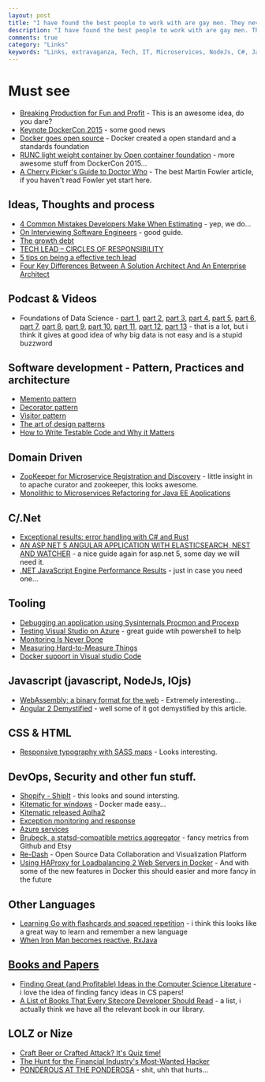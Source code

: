 ```yaml
---
layout: post
title: "I have found the best people to work with are gay men. They never have to &#8216;run it past their wives.&#8217;"
description: "I have found the best people to work with are gay men. They never have to &#8216;run it past their wives.&#8217;"
comments: true
category: "Links"
keywords: "Links, extravaganza, Tech, IT, Microservices, NodeJs, C#, Javascript, Solution architecture"
---
```

#  Must see #
  * [Breaking Production for Fun and Profit](http://www.daniellesucher.com/presentations/gamedays/#/) - This is an awesome idea, do you dare?
  * [Keynote DockerCon 2015](http://www.ustream.tv/recorded/64499822) - some good news
  * [Docker goes open source](http://opencontainers.org/) - Docker created a open standard and a standards foundation
  * [RUNC light weight container by Open container foundation](https://blog.docker.com/2015/06/runc/) - more awesome stuff from DockerCon 2015...
  * [A Cherry Picker's Guide to Doctor Who](http://martinfowler.com/articles/doctor-who.html) - The best Martin Fowler article, if you haven't read Fowler yet start here.
 
##  Ideas, Thoughts and process ##
  * [4 Common Mistakes Developers Make When Estimating](http://java.dzone.com/articles/4-common-mistakes-developers) - yep, we do...
  * [On Interviewing Software Engineers](http://www.zdfs.com/code/2015/on-interviewing-software-engineers) - good guide.
  * [The growth debt](http://blogs.quovantis.com/growth-debt/)
  * [TECH LEAD – CIRCLES OF RESPONSIBILITY](https://www.thekua.com/atwork/2015/06/tech-lead-circles-of-responsibility/)
  * [5 tips on being a effective tech lead](http://www.thoughtworks.com/insights/blog/5-tips-being-effective-tech-lead)
  * [Four Key Differences Between A Solution Architect And An Enterprise Architect](http://www.wintellect.com/devcenter/paulballard/four-key-differences-between-a-solution-architect-and-an-enterprise-architect)

##  Podcast & Videos ##
  * Foundations of Data Science - [part 1](http://research.microsoft.com/apps/video/default.aspx?id=249243&l=i), [part 2](http://research.microsoft.com/apps/video/default.aspx?id=249242&l=i), [part 3](http://research.microsoft.com/apps/video/default.aspx?id=249240&l=i), [part 4](http://research.microsoft.com/apps/video/default.aspx?id=249238&l=i), [part 5](http://research.microsoft.com/apps/video/default.aspx?id=249235&l=i), [part 6](http://research.microsoft.com/apps/video/default.aspx?id=249233&l=i), [part 7](http://research.microsoft.com/apps/video/default.aspx?id=249231&l=i), [part 8](http://research.microsoft.com/apps/video/default.aspx?id=249230&l=i), [part 9](http://research.microsoft.com/apps/video/default.aspx?id=249227&l=i), [part 10](http://research.microsoft.com/apps/video/default.aspx?id=249225&l=i), [part 11](http://research.microsoft.com/apps/video/default.aspx?id=249219&l=i), [part 12](http://research.microsoft.com/apps/video/default.aspx?id=249216&l=i), [part 13](http://research.microsoft.com/apps/video/default.aspx?id=249213&l=i) - that is a lot, but i think it gives at good idea of why big data is not easy and is a stupid buzzword

##  Software development - Pattern, Practices and architecture ##
  * [Memento pattern](http://www.c-sharpcorner.com/UploadFile/20c06b/design-patterns-memento/)
  * [Decorator pattern](http://www.c-sharpcorner.com/UploadFile/20c06b/design-patterns-decorator/)
  * [Visitor pattern](http://www.c-sharpcorner.com/UploadFile/20c06b/design-patterns-visitor/)
  * [The art of design patterns](http://radar.oreilly.com/2015/06/the-art-of-design-patterns.html)
  * [How to Write Testable Code and Why it Matters](http://www.toptal.com/qa/how-to-write-testable-code-and-why-it-matters)

##  Domain Driven ##
  * [ZooKeeper for Microservice Registration and Discovery](http://www.javacodegeeks.com/2015/06/zookeeper-for-microservice-registration-and-discovery.html) - little insight in to apache curator and zookeeper, this looks awesome.
  * [Monolithic to Microservices Refactoring for Java EE Applications](http://blog.arungupta.me/monolithic-microservices-refactoring-javaee-applications/)

##  C/.Net ##
  * [Exceptional results: error handling with C# and Rust](https://ruudvanasseldonk.com/2015/06/17/exceptional-results-error-handling-in-csharp-and-rust)
  * [AN ASP.NET 5 ANGULAR APPLICATION WITH ELASTICSEARCH, NEST AND WATCHER](https://damienbod.wordpress.com/2015/06/21/an-asp-net-5-angular-application-with-elasticsearch-nest-and-watcher/) - a nice guide again for asp.net 5, some day we will need it.
  * [.NET JavaScript Engine Performance Results](http://rushfrisby.com/net-javascript-engine-performance-results/) - just in case you need one...

##  Tooling  ##
  * [Debugging an application using Sysinternals Procmon and Procexp](https://www.youtube.com/watch?feature=youtu.be&v=pjKNx41Ubxw&a=&app=desktop)
  * [Testing Visual Studio on Azure](https://alexandrebrisebois.wordpress.com/2015/06/18/creating-a-visual-studio-enterprise-2015-rc-virtual-machine-with-arm/) - great guide wtih powershell to help
  * [Monitoring Is Never Done](http://www.slideshare.net/melaniemj/monitoring-is-never-done)
  * [Measuring Hard-to-Measure Things](https://speakerdeck.com/chrissiebrodigan/measuring-hard-to-measure-things)
  * [Docker support in Visual studio Code](http://blogs.msdn.com/b/vscode/archive/2015/06/23/visual-studio-code-and-docker.aspx)

##  Javascript (javascript, NodeJs, IOjs) ##
  * [WebAssembly: a binary format for the web](http://www.2ality.com/2015/06/web-assembly.html) - Extremely interesting...
  * [Angular 2 Demystified](http://blog.goyello.com/2015/06/23/angular-2/) - well some of it got demystified by this article.

##  CSS & HTML ##
  * [Responsive typography with SASS maps](http://www.smashingmagazine.com/2015/06/17/responsive-typography-with-sass-maps/) - Looks interesting.

##  DevOps, Security and other fun stuff. ##
  * [Shopify - ShipIt](https://www.shopify.com/technology/34281221-introducing-shipit) - this looks and sound intersting.
  * [Kitematic for windows](https://blog.docker.com/2015/06/kitematic-windows-alpha/) - Docker made easy...
  * [Kitematic released Aplha2](https://blog.docker.com/2015/06/kitematic-windows-alpha-2/)
  * [Exception monitoring and response](http://githubengineering.com/exception-monitoring-and-response)
  * [Azure services](http://productportfolio.azurewebsites.net/wp-content/uploads/Microsoft-Azure-Services-Overview-V1.0-E.pdf)
  * [Brubeck, a statsd-compatible metrics aggregator](http://githubengineering.com/brubeck/) - fancy metrics from Github and Etsy
  * [Re-Dash](http://redash.io/) - Open Source Data Collaboration and Visualization Platform
  * [Using HAProxy for Loadbalancing 2 Web Servers in Docker](http://java.dzone.com/articles/progress-using-haproxy) - And with some of the new features in Docker this should easier and more fancy in the future

##  Other Languages ##
  * [Learning Go with flashcards and spaced repetition](https://developer.atlassian.com/blog/2015/06/golang-flashcards-and-spaced-repetition/) - i think this looks like a great way to learn and remember a new language
  * [When Iron Man becomes reactive, RxJava](http://saulmm.github.io/when-Iron-Man-becomes-Reactive-Avengers2/)


##  [Books and Papers]() ##
  * [Finding Great (and Profitable) Ideas in the Computer Science Literature](http://engineering.indeedblog.com/blog/2015/03/finding-great-and-profitable-ideas-in-the-computer-science-literature/) - i love the idea of finding fancy ideas in CS papers!
  * [A List of Books That Every Sitecore Developer Should Read](http://sitecorejunkie.com/2015/06/22/a-list-of-books-that-every-sitecore-developer-should-read/) - a list, i actually think we have all the relevant book in our library.

##  LOLZ or Nize ##
  * [Craft Beer or Crafted Attack? It's Quiz time!](https://engineering.opendns.com/2015/06/17/craft-beer-or-crafted-attack-its-quiz-time/)
  * [The Hunt for the Financial Industry's Most-Wanted Hacker](http://www.bloomberg.com/news/features/2015-06-18/the-hunt-for-the-financial-industry-s-most-wanted-hacker)
  * [PONDEROUS AT THE PONDEROSA](http://thedailywtf.com/articles/ponderous-at-the-ponderosa) - shit, uhh that hurts...
